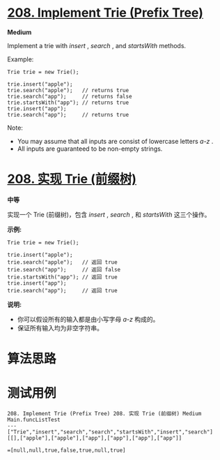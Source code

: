 # [208. Implement Trie (Prefix Tree)][enTitle]

**Medium**

Implement a trie with  *insert* ,  *search* , and  *startsWith*  methods.

Example:

```
Trie trie = new Trie();

trie.insert("apple");
trie.search("apple");   // returns true
trie.search("app");     // returns false
trie.startsWith("app"); // returns true
trie.insert("app");   
trie.search("app");     // returns true

```

Note:

- You may assume that all inputs are consist of lowercase letters  *a-z* . 
- All inputs are guaranteed to be non-empty strings.
# [208. 实现 Trie (前缀树)][cnTitle]

**中等**

实现一个 Trie (前缀树)，包含  *insert* ,  *search* , 和  *startsWith*  这三个操作。

**示例:** 

```
Trie trie = new Trie();

trie.insert("apple");
trie.search("apple");   // 返回 true
trie.search("app");     // 返回 false
trie.startsWith("app"); // 返回 true
trie.insert("app");   
trie.search("app");     // 返回 true
```

**说明:** 

- 你可以假设所有的输入都是由小写字母  *a-z*  构成的。 
- 保证所有输入均为非空字符串。


# 算法思路

# 测试用例
```
208. Implement Trie (Prefix Tree) 208. 实现 Trie (前缀树) Medium
Main.funcListTest
---
["Trie","insert","search","search","startsWith","insert","search"]
[[],["apple"],["apple"],["app"],["app"],["app"],["app"]]

=[null,null,true,false,true,null,true]
```

[enTitle]: https://leetcode.com/problems/implement-trie-prefix-tree/
[cnTitle]: https://leetcode-cn.com/problems/implement-trie-prefix-tree/
